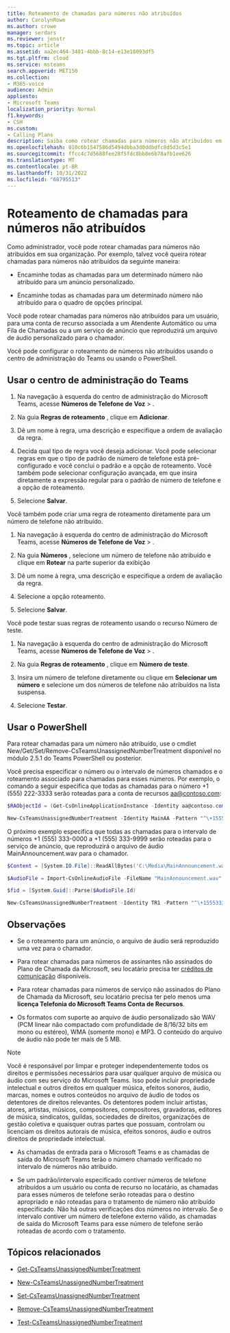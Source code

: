 ```yaml
---
title: Roteamento de chamadas para números não atribuídos
author: CarolynRowe
ms.author: crowe
manager: serdars
ms.reviewer: jenstr
ms.topic: article
ms.assetid: aa2ec464-3481-4bbb-8c14-e13e18093df5
ms.tgt.pltfrm: cloud
ms.service: msteams
search.appverid: MET150
ms.collection:
- M365-voice
audience: Admin
appliesto:
- Microsoft Teams
localization_priority: Normal
f1.keywords:
- CSH
ms.custom:
- Calling Plans
description: Saiba como rotear chamadas para números não atribuídos em sua organização.
ms.openlocfilehash: 810c6b1547586d5494dbba3d0ddbdfc8d5d3c5e1
ms.sourcegitcommit: ffcc4c7d5688fee28f5fdc8bb8e6b78afb1ee626
ms.translationtype: MT
ms.contentlocale: pt-BR
ms.lasthandoff: 10/31/2022
ms.locfileid: "68795513"
---
```

# <a name="routing-calls-to-unassigned-numbers"></a>Roteamento de chamadas para números não atribuídos

Como administrador, você pode rotear chamadas para números não atribuídos em sua organização. Por exemplo, talvez você queira rotear chamadas para números não atribuídos da seguinte maneira: 

- Encaminhe todas as chamadas para um determinado número não atribuído para um anúncio personalizado.

- Encaminhe todas as chamadas para um determinado número não atribuído para o quadro de opções principal.

Você pode rotear chamadas para números não atribuídos para um usuário, para uma conta de recurso associada a um Atendente Automático ou uma Fila de Chamadas ou a um serviço de anúncio que reproduzirá um arquivo de áudio personalizado para o chamador.

Você pode configurar o roteamento de números não atribuídos usando o centro de administração do Teams ou usando o PowerShell.

## <a name="use-teams-admin-center"></a>Usar o centro de administração do Teams

1. Na navegação à esquerda do centro de administração do Microsoft Teams, acesse **Números de Telefone de** **Voz** > .

2. Na guia **Regras de roteamento** , clique em **Adicionar**.

3. Dê um nome à regra, uma descrição e especifique a ordem de avaliação da regra.

4. Decida qual tipo de regra você deseja adicionar. Você pode selecionar regras em que o tipo de padrão de número de telefone está pré-configurado e você conclui o padrão e a opção de roteamento. Você também pode selecionar configuração avançada, em que insira diretamente a expressão regular para o padrão de número de telefone e a opção de roteamento.

5. Selecione **Salvar**.

Você também pode criar uma regra de roteamento diretamente para um número de telefone não atribuído.

1. Na navegação à esquerda do centro de administração do Microsoft Teams, acesse **Números de Telefone de** **Voz** > .

2. Na guia **Números** , selecione um número de telefone não atribuído e clique em **Rotear** na parte superior da exibição

4. Dê um nome à regra, uma descrição e especifique a ordem de avaliação da regra.

4. Selecione a opção roteamento.

5. Selecione **Salvar**.

Você pode testar suas regras de roteamento usando o recurso Número de teste.

1. Na navegação à esquerda do centro de administração do Microsoft Teams, acesse **Números de Telefone de** **Voz** > .

2. Na guia **Regras de roteamento** , clique em **Número de teste**.

3. Insira um número de telefone diretamente ou clique em **Selecionar um número** e selecione um dos números de telefone não atribuídos na lista suspensa.

4. Selecione **Testar**.


## <a name="use-powershell"></a>Usar o PowerShell

Para rotear chamadas para um número não atribuído, use o cmdlet New/Get/Set/Remove-CsTeamsUnassignedNumberTreatment disponível no módulo 2.5.1 do Teams PowerShell ou posterior.

Você precisa especificar o número ou o intervalo de números chamados e o roteamento associado para chamadas para esses números. Por exemplo, o comando a seguir especifica que todas as chamadas para o número +1 (555) 222-3333 serão roteadas para a conta de recursos aa@contoso.com:

``` PowerShell
$RAObjectId = (Get-CsOnlineApplicationInstance -Identity aa@contoso.com).ObjectId

New-CsTeamsUnassignedNumberTreatment -Identity MainAA -Pattern "^\+15552223333$" -TargetType ResourceAccount -Target $RAObjectId -TreatmentPriority 1
```

O próximo exemplo especifica que todas as chamadas para o intervalo de números +1 (555) 333-0000 a +1 (555) 333-9999 serão roteadas para o serviço de anúncio, que reproduzirá o arquivo de áudio MainAnnouncement.wav para o chamador.

```PowerShell
$Content = [System.IO.File]::ReadAllBytes('C:\Media\MainAnnouncement.wav')

$AudioFile = Import-CsOnlineAudioFile -FileName "MainAnnouncement.wav" -Content $Content

$fid = [System.Guid]::Parse($AudioFile.Id)

New-CsTeamsUnassignedNumberTreatment -Identity TR1 -Pattern "^\+1555333\d{4}$" -TargetType Announcement -Target $fid.Guid -TreatmentPriority 2
```

## <a name="notes"></a>Observações

- Se o roteamento para um anúncio, o arquivo de áudio será reproduzido uma vez para o chamador.

- Para rotear chamadas para números de assinantes não assinados do Plano de Chamada da Microsoft, seu locatário precisa ter [créditos de comunicação](what-are-communications-credits.md) disponíveis.

- Para rotear chamadas para números de serviço não assinados do Plano de Chamada da Microsoft, seu locatário precisa ter pelo menos uma **licença Telefonia do Microsoft Teams Conta de Recursos**.

- Os formatos com suporte ao arquivo de áudio personalizado são WAV (PCM linear não compactado com profundidade de 8/16/32 bits em mono ou estéreo), WMA (somente mono) e MP3. O conteúdo do arquivo de áudio não pode ter mais de 5 MB.

> [!NOTE]
> Você é responsável por limpar e proteger independentemente todos os direitos e permissões necessários para usar qualquer arquivo de música ou áudio com seu serviço do Microsoft Teams. Isso pode incluir propriedade intelectual e outros direitos em qualquer música, efeitos sonoros, áudio, marcas, nomes e outros conteúdos no arquivo de áudio de todos os detentores de direitos relevantes. Os detentores podem incluir artistas, atores, artistas, músicos, compositores, compositores, gravadoras, editores de música, sindicatos, guildas, sociedades de direitos, organizações de gestão coletiva e quaisquer outras partes que possuam, controlam ou licenciam os direitos autorais de música, efeitos sonoros, áudio e outros direitos de propriedade intelectual.

- As chamadas de entrada para o Microsoft Teams e as chamadas de saída do Microsoft Teams terão o número chamado verificado no intervalo de números não atribuído.

- Se um padrão/intervalo especificado contiver números de telefone atribuídos a um usuário ou conta de recurso no locatário, as chamadas para esses números de telefone serão roteadas para o destino apropriado e não roteadas para o tratamento de número não atribuído especificado. Não há outras verificações dos números no intervalo. Se o intervalo contiver um número de telefone externo válido, as chamadas de saída do Microsoft Teams para esse número de telefone serão roteadas de acordo com o tratamento.


## <a name="related-topics"></a>Tópicos relacionados

- [Get-CsTeamsUnassignedNumberTreatment](/powershell/module/teams/get-csteamsunassignednumbertreatment)

- [New-CsTeamsUnassignedNumberTreatment](/powershell/module/teams/new-csteamsunassignednumbertreatment)

- [Set-CsTeamsUnassignedNumberTreatment](/powershell/module/teams/set-csteamsunassignednumbertreatment)

- [Remove-CsTeamsUnassignedNumberTreatment](/powershell/module/teams/remove-csteamsunassignednumbertreatment)

- [Test-CsTeamsUnassignedNumberTreatment](/powershell/module/teams/test-csteamsunassignednumbertreatment)
